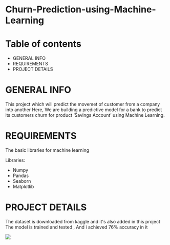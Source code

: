 # Churn-Prediction-using-Machine-Learning
# Table of contents
* GENERAL INFO
* REQUIREMENTS
* PROJECT DETAILS

# GENERAL INFO
This project which will predict the movemet of customer from a company into another
Here, We are building a predictive model for a bank to predict its customers churn for product ‘Savings Account’ using Machine Learning.

# REQUIREMENTS
The basic libraries for machine learning

Libraries:
* Numpy
* Pandas
* Seaborn
* Matplotlib

# PROJECT DETAILS 
The dataset is downloaded from kaggle and it's also added in this project 
The model is trained and tested , And i achieved 76% accuracy in it



<a href="https://www.buymeacoffee.com/akshaymohanhere"><img src="https://img.buymeacoffee.com/button-api/?text=Buy me a coffee&emoji=&slug=akshaymohanhere&button_colour=5F7FFF&font_colour=ffffff&font_family=Cookie&outline_colour=000000&coffee_colour=FFDD00"></a>
